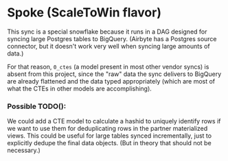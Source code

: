 # Spoke (ScaleToWin flavor)

This sync is a special snowflake because it runs in a DAG designed for syncing large Postgres tables to BigQuery. (Airbyte has a Postgres source connector, but it doesn't work very well when syncing large amounts of data.)

For that reason, `0_ctes` (a model present in most other vendor syncs) is absent from this project, since the "raw" data the sync delivers to BigQuery are already flattened and the data typed appropriately (which are most of what the CTEs in other models are accomplishing).

### Possible TODO(): 

We could add a CTE model to calculate a hashid to uniquely identify rows if we want to use them for deduplicating rows in the partner materialized views. This could be useful for large tables synced incrementally, just to explicitly dedupe the final data objects. (But in theory that should not be necessary.)